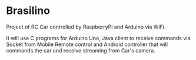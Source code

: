 # Brasilino
Project of RC Car controlled by RaspberryPi and Arduino via WiFi.

It will use C programs for Arduino Uno, Java client to receive commands via Socket from Mobile Remote control and Android controller that will commands the car and receive streaming from Car's camera.
